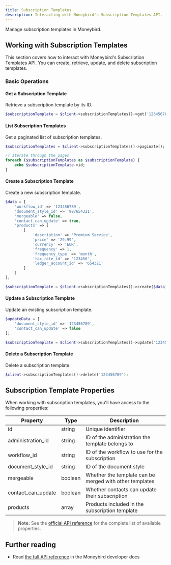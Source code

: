 ```yaml
---
title: Subscription Templates
description: Interacting with Moneybird's Subscription Templates API.
---
```


Manage subscription templates in Moneybird.

## Working with Subscription Templates

This section covers how to interact with Moneybird's Subscription Templates API. You can create, retrieve, update, and delete subscription templates.

### Basic Operations

#### Get a Subscription Template

Retrieve a subscription template by its ID.

```php
$subscriptionTemplate = $client->subscriptionTemplates()->get('123456789');
```

#### List Subscription Templates

Get a paginated list of subscription templates.

```php
$subscriptionTemplates = $client->subscriptionTemplates()->paginate();

// Iterate through the pages
foreach ($subscriptionTemplates as $subscriptionTemplate) {
    echo $subscriptionTemplate->id;
}
```

#### Create a Subscription Template

Create a new subscription template.

```php
$data = [
    'workflow_id' => '123456789',
    'document_style_id' => '987654321',
    'mergeable' => false,
    'contact_can_update' => true,
    'products' => [
        [
            'description' => 'Premium Service',
            'price' => '29.99',
            'currency' => 'EUR',
            'frequency' => 1,
            'frequency_type' => 'month',
            'tax_rate_id' => '123456',
            'ledger_account_id' => '654321'
        ]
    ]
];

$subscriptionTemplate = $client->subscriptionTemplates()->create($data);
```

#### Update a Subscription Template

Update an existing subscription template.

```php
$updateData = [
    'document_style_id' => '123456789',
    'contact_can_update' => false
];

$subscriptionTemplate = $client->subscriptionTemplates()->update('123456789', $updateData);
```

#### Delete a Subscription Template

Delete a subscription template.

```php
$client->subscriptionTemplates()->delete('123456789');
```

## Subscription Template Properties

When working with subscription templates, you'll have access to the following properties:

| Property | Type | Description |
|----------|------|-------------|
| id | string | Unique identifier |
| administration_id | string | ID of the administration the template belongs to |
| workflow_id | string | ID of the workflow to use for the subscription |
| document_style_id | string | ID of the document style |
| mergeable | boolean | Whether the template can be merged with other templates |
| contact_can_update | boolean | Whether contacts can update their subscription |
| products | array | Products included in the subscription template |

> **Note:** See the [official API reference](https://developer.moneybird.com/api/subscription_templates/) for the complete list of available properties.

## Further reading

- Read [the full API reference](https://developer.moneybird.com/api/subscription_templates/) in the Moneybird developer docs
